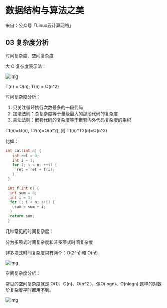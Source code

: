 # 数据结构与算法之美

来自：公众号「Linux云计算网络」

## 03 复杂度分析

时间复杂度、空间复杂度

大 O 复杂度表示法：

![img](https://static001.geekbang.org/resource/image/22/ef/22900968aa2b190072c985a08b0e92ef.png)



T(n) = O(n); T(n) = O(n^2)



时间复杂度分析：

1. 只关注循环执行次数最多的一段代码
2. 加法法则：总复杂度等于量级最大的那段代码的复杂度
3. 乘法法则：嵌套代码的复杂度等于嵌套内外代码复杂度的乘积

T1(n)=O(n), T2(n)=O(n^2), 则 T1(n)*T2(n)=O(n^3)

比如：

```C
int cal(int n) {
   int ret = 0; 
   int i = 1;
   for (; i < n; ++i) {
     ret = ret + f(i);
   } 
 } 
 
 int f(int n) {
  int sum = 0;
  int i = 1;
  for (; i < n; ++i) {
    sum = sum + i;
  } 
  return sum;
 }
```



几种常见的时间复杂度：

分为多项式时间复杂度和非多项式时间复杂度

非多项式时间复杂度只有两个：O(2^n) 和 O(n!)

![img](https://static001.geekbang.org/resource/image/37/0a/3723793cc5c810e9d5b06bc95325bf0a.jpg)



空间复杂度分析：

常见的空间复杂度就是 O(1)、O(n)、O(n^2 )，像O(logn)、O(nlogn) 这样的对数阶复杂度平时都用不到。

![img](https://static001.geekbang.org/resource/image/49/04/497a3f120b7debee07dc0d03984faf04.jpg)


